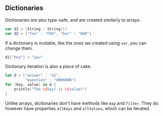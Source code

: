 Dictionaries
-----
Dictionaries are also type-safe, and are created similarly to arrays.
~~~swift
var d1 = [String : String]()
var d2 = ["foo" : "FOO", "bar" : "BAR"]
~~~

If a dictionary is mutable, like the ones we created using `var`, you can change
them.

~~~swift
d1["hey"] = "you"
~~~

Dictionary iteration is also a piece of cake.

~~~swift
let d = ["answer" : "42",
         "question" : "UNKNOWN"]
for (key, value) in d {
    println("The \(key) is \(value)")
}
~~~

Unlike arrays, dictionaries don't have methods like `map` and `filter`. They do
however have properties `allKeys` and `allValues`, which can be iterated.

